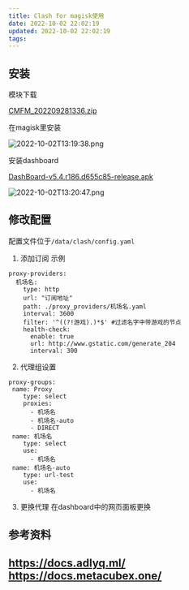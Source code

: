 ```yaml
---
title: Clash for magisk使用
date: 2022-10-02 22:02:19
updated: 2022-10-02 22:02:19
tags:
---
```

安装
----------
模块下载

[CMFM_202209281336.zip][1]

在magisk里安装

![2022-10-02T13:19:38.png][2]

安装dashboard 

[DashBoard-v5.4.r186.d655c85-release.apk][3]

![2022-10-02T13:20:47.png][4]

修改配置
----
配置文件位于`/data/clash/config.yaml`
 1. 添加订阅
示例
```
proxy-providers:
  机场名:
    type: http
    url: "订阅地址"
    path: ./proxy_providers/机场名.yaml
    interval: 3600
    filter: '^((?!游戏).)*$' #过滤名字中带游戏的节点
    health-check:
      enable: true
      url: http://www.gstatic.com/generate_204
      interval: 300
```
 2. 代理组设置
```
proxy-groups:
 name: Proxy
    type: select
    proxies:
      - 机场名
      - 机场名-auto
      - DIRECT
 name: 机场名
    type: select
    use:
      - 机场名
 name: 机场名-auto
    type: url-test
    use:
      - 机场名
```
 3. 更换代理
在dashboard中的网页面板更换

参考资料
---
https://docs.adlyq.ml/
https://docs.metacubex.one/
---

  [1]: https://t.me/blowH2O/550168
  [2]: https://image.200502.xyz/i/2025/01/29/owd6s4-0.webp
  [3]: https://t.me/blowH2O/542701
  [4]: https://image.200502.xyz/i/2025/01/29/owdtzp-0.webp
